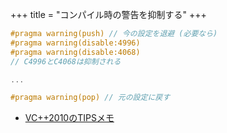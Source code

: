+++
title = "コンパイル時の警告を抑制する"
+++

```cpp
#pragma warning(push) // 今の設定を退避 (必要なら)
#pragma warning(disable:4996)
#pragma warning(disable:4068)
// C4996とC4068は抑制される

...

#pragma warning(pop) // 元の設定に戻す
```

* [VC++2010のTIPSメモ](http://d.hatena.ne.jp/licheng/20130822/p1)

